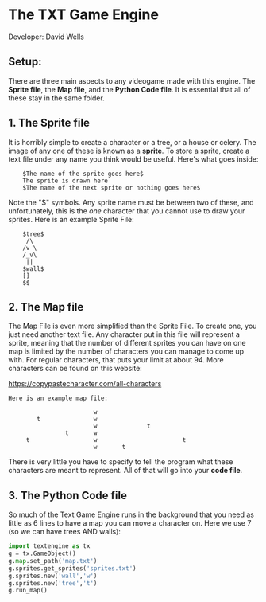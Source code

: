 # The TXT Game Engine
Developer: David Wells
## Setup:
There are three main aspects to any videogame made with this engine. The **Sprite file**, the **Map file**, and the **Python Code file**. It is essential that all of these stay in the same folder.

## 1. The Sprite file

It is horribly simple to create a character or a tree, or a house or celery. The image of any one of these is known as a **sprite**. To store a sprite, create a text file under any name you think would be useful. Here's what goes inside:

        $The name of the sprite goes here$ 
        The sprite is drawn here
        $The name of the next sprite or nothing goes here$

Note the "$" symbols. Any sprite name must be between two of these, and unfortunately, this is the *one* character that you cannot use to draw your sprites. Here is an example Sprite File:

        $tree$
         /\ 
        /v \
        /_v\
         || 
        $wall$
        []
        $$
## 2. The Map file
    
The Map File is even more simplified than the Sprite File. To create one, you just need another text file. Any character put in this file will represent a sprite, meaning that the number of different sprites you can have on one map is limited by the number of characters you can manage to come up with. For regular characters, that puts your limit at about 94. More characters can be found on this website:

https://copypastecharacter.com/all-characters
    
    Here is an example map file:

                            w
            t               w
                            w              t
                    t       w
         t                  w                        t
                            w       t

There is very little you have to specify to tell the program what these characters are meant to represent. All of that will go into your **code file**. 
## 3. The Python Code file

So much of the Text Game Engine runs in the background that you need as little as 6 lines to have a map you can move a character on. Here we use 7 (so we can have trees AND walls):
```python
import textengine as tx
g = tx.GameObject()
g.map.set_path('map.txt')
g.sprites.get_sprites('sprites.txt')
g.sprites.new('wall','w')
g.sprites.new('tree','t')
g.run_map()
```
